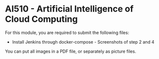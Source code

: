# AI510 - Artificial Intelligence of Cloud Computing

For this module, you are required to submit the following files:
* Install Jenkins through docker-compose - Screenshots of step 2 and 4

You can put all images in a PDF file, or separately as picture files. 